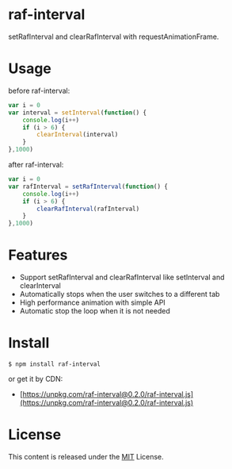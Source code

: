 # raf-interval

setRafInterval and clearRafInterval with requestAnimationFrame.

# Usage

before raf-interval:

```js
var i = 0
var interval = setInterval(function() {
    console.log(i++)
    if (i > 6) {
        clearInterval(interval)
    }
},1000)
```

after raf-interval:

```js
var i = 0
var rafInterval = setRafInterval(function() {
    console.log(i++)
    if (i > 6) {
        clearRafInterval(rafInterval)
    }
},1000)
```

# Features

* Support setRafInterval and clearRafInterval like setInterval and clearInterval
* Automatically stops when the user switches to a different tab
* High performance animation with simple API
* Automatic stop the loop when it is not needed 

# Install 

```
$ npm install raf-interval
```

or get it by CDN:

* [https://unpkg.com/raf-interval@0.2.0/raf-interval.js](https://unpkg.com/raf-interval@0.2.0/raf-interval.js)


# License

This content is released under the [MIT](http://opensource.org/licenses/MIT) License.

